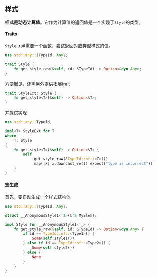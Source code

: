 ## 样式
**样式是动态计算值**。它作为计算值的返回值是一个实现了`Style`的类型。

#### Traits

`Style` trait需要一个函数，尝试返回对应类型样式的值。

```rust
use std::any::{TypeId, Any};

trait Style {
    fn get_style_raw(&self, id: &TypeId) -> Option<&dyn Any>;
}
```

方便起见，还需另外提供拓展trait

```rust
trait StyleExt: Style {
    fn get_style<T>(&self) -> Option<&T>;
}
```

并提供实现

```rust
use std::any::TypeId;

impl<T> StyleExt for T
where
    T: Style
{
    fn get_style<T>(&self) -> Option<&T> {
        self
            .get_style_raw(&TypeId::of::<T>())
            .map(|x| x.downcast_ref().expect("type is incorrect"))
    }
}
```

#### 宏生成
首先，要自动生成一个样式结构体

```rust
use std::any::{TypeId, Any};

struct __AnonymousStyle1<'a>(&'a MyElem);

impl Style for __AnonymousStyle1<'_> {
    fn get_style_raw(&self, id: &TypeId) -> Option<&dyn Any> {
        if id == TypeId::of::<Type1>() {
            Some(self.style1())
        } else if id == TypeId::of::<Type2>() {
            Some(self.style2())
        } else {
            None
        }
    }
}

```